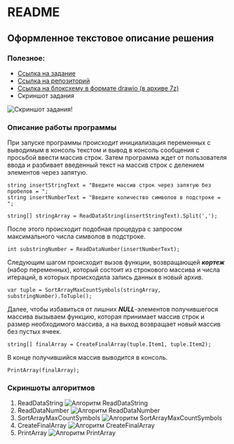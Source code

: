 # README

## Оформленное текстовое описание решения

### **Полезное:**

* [Ссылка на задание](https://gb.ru/lessons/276634/homework)
* [Ссылка на репозиторий](https://github.com/KononovValentine/control-work)
* [Ссылка на блоксхему в формате drawio (в архиве 7z)](https://disk.yandex.ru/d/rUSKPxoylGBVNw)
* Скриншот задания

![Скриншот задания!](https://sun9-east.userapi.com/sun9-36/s/v1/ig2/4NvIj4mpZvxtufC86fm98BCY6bGf1a8I-wZ7o6pAKY_RZwqfkPiGXt8Z_RKspd2VV8VhjHGWo8fO1LEfkdj5UWSR.jpg?size=1233x715&quality=96&type=album)

### **Описание работы программы**

При запуске программы происходит инициализация переменных с выводимым в консоль текстом и вывод в консоль сообщения с просьбой ввести массив строк. Затем программа ждет от пользователя ввода и разбивает введенный текст на массив строк с делением элементов через запятую.
```
string insertStringText = "Введите массив строк через запятую без пробелов = ";
string insertNumberText = "Введите количество символов в подстроке = ";

string[] stringArray = ReadDataString(insertStringText).Split(',');
```
После этого происходит подобная процедура с запросом максимального числа символов в подстроке.
```
int substringNumber = ReadDataNumber(insertNumberText);
```
Следующим шагом происходит вызов функции, возвращающей ***кортеж*** (набор переменных), который состоит из строкового массива и числа итераций, в которых происходила запись данных в новый архив.
```
var tuple = SortArrayMaxCountSymbols(stringArray, substringNumber).ToTuple();
```
Далее, чтобы избавиться от лишних ***NULL***-элементов получившегося массива вызываем функцию, которая принимает массив строк и размер необходимого массива, а на выход возвращает новый массив без пустых ячеек.
```
string[] finalArray = CreateFinalArray(tuple.Item1, tuple.Item2);
```
В конце получившийся массив выводится в консоль.
```
PrintArray(finalArray);
```

### **Скриншоты алгоритмов**

1. ReadDataString
![Алгоритм ReadDataString](https://sun9-east.userapi.com/sun9-17/s/v1/ig2/I3GQT-BEfBlwuUuGlCyrlR1-Riz2et6qESkfQTM3yvRRQurxy6cJgliitDJZk_MAuYqf7dsnob1TuaQ__iTE72Pq.jpg?size=827x642&quality=96&type=album)
2. ReadDataNumber
![Алгоритм ReadDataNumber](https://sun9-east.userapi.com/sun9-17/s/v1/ig2/BMW3EctMmP_QEROHxbZFceN0Ufj4nyE2AsS0Ow18L-iI4Nz6RmMhqA7f2Is732S1dSbyEMPJQGau53m9NhV0CNDA.jpg?size=828x720&quality=96&type=album)
3. SortArrayMaxCountSymbols
![Алгоритм SortArrayMaxCountSymbols](https://sun7.userapi.com/sun7-8/s/v1/ig2/EDI6JjwZoRr1HnX4ktgbqzyriwnMM9h9wcPeVvPRCjhS4fS0GOvjp3l3a-jir3GyF8e9jOu6uD1VmWuXN2R1KqrJ.jpg?size=828x881&quality=96&type=album)
4. CreateFinalArray
![Алгоритм CreateFinalArray](https://sun9-east.userapi.com/sun9-44/s/v1/ig2/ZZ1QF-RmdvQxzjV8D81wzhZJTLJ-RpYvhkOgbhrJ1POMjaSengVuVhr48PR8aGGa_K6dXjZYq1GYEyAetV9hroqM.jpg?size=824x882&quality=96&type=album)
5. PrintArray
![Алгоритм PrintArray](https://sun9-west.userapi.com/sun9-1/s/v1/ig2/B9Hu7LK3GO1QaotwjkMl7n7pvggjBFR2-ITqpqgWntvBoJlBIgMk3o-mzRoh5HarVVVPwqPcn_0GEUfoVK-Im08r.jpg?size=824x717&quality=96&type=album)
